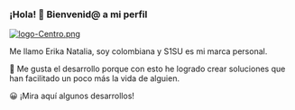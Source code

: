 ### ¡Hola! 👋 Bienvenid@ a mi perfil 

[![logo-Centro.png](https://i.postimg.cc/QN0Cqx4M/logo-Centro.png)](https://postimg.cc/yW371Bzq)

Me llamo Erika Natalia, soy colombiana y S1SU es mi marca personal.

🌱 Me gusta el desarrollo porque con esto he logrado crear soluciones que han facilitado un poco más la vida de alguien.

😀 ¡Mira aquí algunos desarrollos!

<!-- [![logo-Centro.png](https://i.postimg.cc/QN0Cqx4M/logo-Centro.png)](https://postimg.cc/yW371Bzq) -->

<!--
**ErikaNatalia/ErikaNatalia** is a ✨ _special_ ✨ repository because its `README.md` (this file) appears on your GitHub profile.

Here are some ideas to get you started:

- 🔭 I’m currently working on ...
- 🌱 I’m currently learning ...
- 👯 I’m looking to collaborate on ...
- 🤔 I’m looking for help with ...
- 💬 Ask me about ...
- 📫 How to reach me: ...
- 😄 Pronouns: ...
- ⚡ Fun fact: ...
-->

